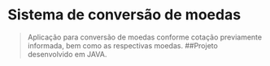 # Sistema de conversão de moedas
> Aplicação para conversão de moedas conforme cotação previamente informada, bem como as respectivas moedas.
##Projeto desenvolvido em JAVA.
